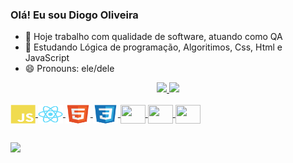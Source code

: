### Olá! Eu sou Diogo Oliveira

- 🔭 Hoje trabalho com qualidade de software, atuando como QA
- 🌱 Estudando Lógica de programação, Algoritimos, Css, Html e JavaScript
- 😄 Pronouns: ele/dele


<div align="center">
  <a href="https://github.com/Diogooliveira-tech">
  <img height="180em" src="https://github-readme-stats.vercel.app/api?username=Diogooliveira-tech&show_icons=true&theme=dark&include_all_commits=true&count_private=true"/>
  <img height="180em" src="https://github-readme-stats.vercel.app/api/top-langs/?username=Diogooliveira-tech&layout=compact&langs_count=7&theme=dark"/>
</div>

<div style="display: inline_block"><br>
  <img align="center" height="30" width="40" src="https://raw.githubusercontent.com/devicons/devicon/master/icons/javascript/javascript-plain.svg">
  <img align="center" height="30" width="40" src="https://raw.githubusercontent.com/devicons/devicon/master/icons/react/react-original.svg">
  <img align="center" height="30" width="40" src="https://raw.githubusercontent.com/devicons/devicon/master/icons/html5/html5-original.svg">
  <img align="center" height="30" width="40" src="https://raw.githubusercontent.com/devicons/devicon/master/icons/css3/css3-original.svg">
  <img align="center" height="30" width="40" src="https://cdn.jsdelivr.net/gh/devicons/devicon/icons/cucumber/cucumber-plain.svg"/>
  <img align="center" height="30" width="40" src="https://cdn.jsdelivr.net/gh/devicons/devicon/icons/git/git-original.svg"/>  
  <img align="center" height="30" width="40" src="https://cdn.jsdelivr.net/gh/devicons/devicon/icons/github/github-original-wordmark.svg"/>   
  <img align="right" height="150" style="border-radius:50px;" 
            
  </div>

##

<div>
    <a href="https://www.linkedin.com/in/diogo-oliveira-810683a7/" target="_blank"><img src="https://img.shields.io/badge/-LinkedIn-%230077B5?style=for-the-badge&logo=linkedin&logoColor=white" target="_blank"></a>
</div>

    

    
 
